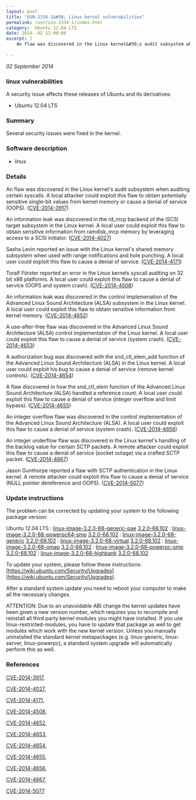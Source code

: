 ```yaml
---
layout: post
title: "USN-2334-1&#58; Linux kernel vulnerabilities"
permalink: /usn/usn-2334-1/index.html
category:  Ubuntu 12.04 LTS
date: 2014--02 12:00:00
excerpt: |
    An flaw was discovered in the Linux kernel&#39;s audit subsystem when auditing certain syscalls. A local attacker could exploit this flaw to obtain potentially sensitive single-bit values from kernel memory or cause a denial of service (OOPS). ([CVE-2014-3917](http://people.ubuntu.com/~ubuntu-security/cve/CVE-2014-3917))
    
--- 
```

 
 

*02 September 2014*

### linux vulnerabilities

A security issue affects these releases of Ubuntu and its derivatives:

* Ubuntu 12.04 LTS

### Summary

Several security issues were fixed in the kernel. 

### Software description

* linux 

### Details

An flaw was discovered in the Linux kernel&#39;s audit subsystem when auditing certain syscalls. A local attacker could exploit this flaw to obtain potentially sensitive single-bit values from kernel memory or cause a denial of service (OOPS). ([CVE-2014-3917](http://people.ubuntu.com/~ubuntu-security/cve/CVE-2014-3917))

An information leak was discovered in the rd_mcp backend of the iSCSI target subsystem in the Linux kernel. A local user could exploit this flaw to obtain sensitive information from ramdisk_mcp memory by leveraging access to a SCSI initiator. ([CVE-2014-4027](http://people.ubuntu.com/~ubuntu-security/cve/CVE-2014-4027))

Sasha Levin reported an issue with the Linux kernel&#39;s shared memory subsystem when used with range notifications and hole punching. A local user could exploit this flaw to cause a denial of service. ([CVE-2014-4171](http://people.ubuntu.com/~ubuntu-security/cve/CVE-2014-4171))

Toralf Förster reported an error in the Linux kernels syscall auditing on 32 bit x86 platforms. A local user could exploit this flaw to cause a denial of service (OOPS and system crash). ([CVE-2014-4508](http://people.ubuntu.com/~ubuntu-security/cve/CVE-2014-4508))

An information leak was discovered in the control implemenation of the Advanced Linux Sound Architecture (ALSA) subsystem in the Linux kernel. A local user could exploit this flaw to obtain sensitive information from kernel memory. ([CVE-2014-4652](http://people.ubuntu.com/~ubuntu-security/cve/CVE-2014-4652))

A use-after-free flaw was discovered in the Advanced Linux Sound Architecture (ALSA) control implementation of the Linux kernel. A local user could exploit this flaw to cause a denial of service (system crash). ([CVE-2014-4653](http://people.ubuntu.com/~ubuntu-security/cve/CVE-2014-4653))

A authorization bug was discovered with the snd_ctl_elem_add function of the Advanced Linux Sound Architecture (ALSA) in the Linux kernel. A local user could exploit his bug to cause a denial of service (remove kernel controls). ([CVE-2014-4654](http://people.ubuntu.com/~ubuntu-security/cve/CVE-2014-4654))

A flaw discovered in how the snd_ctl_elem function of the Advanced Linux Sound Architecture (ALSA) handled a reference count. A local user could exploit this flaw to cause a denial of service (integer overflow and limit bypass). ([CVE-2014-4655](http://people.ubuntu.com/~ubuntu-security/cve/CVE-2014-4655))

An integer overflow flaw was discovered in the control implementation of the Advanced Linux Sound Architecture (ALSA). A local user could exploit this flaw to cause a denial of service (system crash). ([CVE-2014-4656](http://people.ubuntu.com/~ubuntu-security/cve/CVE-2014-4656))

An integer underflow flaw was discovered in the Linux kernel&#39;s handling of the backlog value for certain SCTP packets. A remote attacker could exploit this flaw to cause a denial of service (socket outage) via a crafted SCTP packet. ([CVE-2014-4667](http://people.ubuntu.com/~ubuntu-security/cve/CVE-2014-4667))

Jason Gunthorpe reported a flaw with SCTP authentication in the Linux kernel. A remote attacker could exploit this flaw to cause a denial of service (NULL pointer dereference and OOPS). ([CVE-2014-5077](http://people.ubuntu.com/~ubuntu-security/cve/CVE-2014-5077)) 

### Update instructions

The problem can be corrected by updating your system to the following package version:

Ubuntu 12.04 LTS
 : [linux-image-3.2.0-68-generic-pae](https://launchpad.net/ubuntu/+source/linux) <span> [3.2.0-68.102](https://launchpad.net/ubuntu/+source/linux/3.2.0-68.102) </span> 
 : [linux-image-3.2.0-68-powerpc64-smp](https://launchpad.net/ubuntu/+source/linux) <span> [3.2.0-68.102](https://launchpad.net/ubuntu/+source/linux/3.2.0-68.102) </span> 
 : [linux-image-3.2.0-68-generic](https://launchpad.net/ubuntu/+source/linux) <span> [3.2.0-68.102](https://launchpad.net/ubuntu/+source/linux/3.2.0-68.102) </span> 
 : [linux-image-3.2.0-68-virtual](https://launchpad.net/ubuntu/+source/linux) <span> [3.2.0-68.102](https://launchpad.net/ubuntu/+source/linux/3.2.0-68.102) </span> 
 : [linux-image-3.2.0-68-omap](https://launchpad.net/ubuntu/+source/linux) <span> [3.2.0-68.102](https://launchpad.net/ubuntu/+source/linux/3.2.0-68.102) </span> 
 : [linux-image-3.2.0-68-powerpc-smp](https://launchpad.net/ubuntu/+source/linux) <span> [3.2.0-68.102](https://launchpad.net/ubuntu/+source/linux/3.2.0-68.102) </span> 
 : [linux-image-3.2.0-68-highbank](https://launchpad.net/ubuntu/+source/linux) <span> [3.2.0-68.102](https://launchpad.net/ubuntu/+source/linux/3.2.0-68.102) </span> 

To update your system, please follow these instructions: [https://wiki.ubuntu.com/Security/Upgrades](https://wiki.ubuntu.com/Security/Upgrades).

After a standard system update you need to reboot your computer to make all the necessary changes.

ATTENTION: Due to an unavoidable ABI change the kernel updates have been given a new version number, which requires you to recompile and reinstall all third party kernel modules you might have installed. If you use linux-restricted-modules, you have to update that package as well to get modules which work with the new kernel version. Unless you manually uninstalled the standard kernel metapackages (e.g. linux-generic, linux-server, linux-powerpc), a standard system upgrade will automatically perform this as well. 

### References

 
 [CVE-2014-3917](http://people.ubuntu.com/~ubuntu-security/cve/CVE-2014-3917), 

 [CVE-2014-4027](http://people.ubuntu.com/~ubuntu-security/cve/CVE-2014-4027), 

 [CVE-2014-4171](http://people.ubuntu.com/~ubuntu-security/cve/CVE-2014-4171), 

 [CVE-2014-4508](http://people.ubuntu.com/~ubuntu-security/cve/CVE-2014-4508), 

 [CVE-2014-4652](http://people.ubuntu.com/~ubuntu-security/cve/CVE-2014-4652), 

 [CVE-2014-4653](http://people.ubuntu.com/~ubuntu-security/cve/CVE-2014-4653), 

 [CVE-2014-4654](http://people.ubuntu.com/~ubuntu-security/cve/CVE-2014-4654), 

 [CVE-2014-4655](http://people.ubuntu.com/~ubuntu-security/cve/CVE-2014-4655), 

 [CVE-2014-4656](http://people.ubuntu.com/~ubuntu-security/cve/CVE-2014-4656), 

 [CVE-2014-4667](http://people.ubuntu.com/~ubuntu-security/cve/CVE-2014-4667), 

 [CVE-2014-5077](http://people.ubuntu.com/~ubuntu-security/cve/CVE-2014-5077)
 

